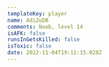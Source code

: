 ```yaml
---
templateKey: player
name: AdiZuDB
comments: Noob, level 14
isAFK: false
runsInGetsKilled: false
isToxic: false
date: 2022-11-04T19:11:15.028Z
---
```


